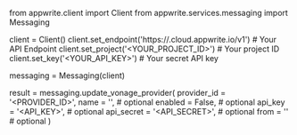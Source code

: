 from appwrite.client import Client
from appwrite.services.messaging import Messaging

client = Client()
client.set_endpoint('https://<REGION>.cloud.appwrite.io/v1') # Your API Endpoint
client.set_project('<YOUR_PROJECT_ID>') # Your project ID
client.set_key('<YOUR_API_KEY>') # Your secret API key

messaging = Messaging(client)

result = messaging.update_vonage_provider(
    provider_id = '<PROVIDER_ID>',
    name = '<NAME>', # optional
    enabled = False, # optional
    api_key = '<API_KEY>', # optional
    api_secret = '<API_SECRET>', # optional
    from = '<FROM>' # optional
)
